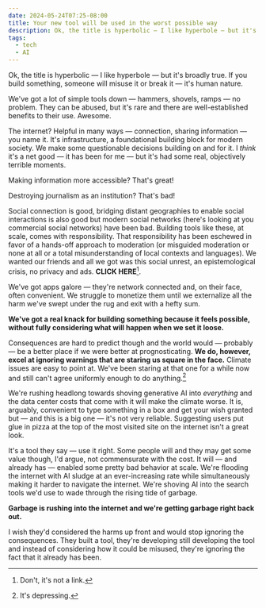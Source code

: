 ```yaml
---
date: 2024-05-24T07:25-08:00
title: Your new tool will be used in the worst possible way
description: Ok, the title is hyperbolic — I like hyperbole — but it's broaddly true. If you build something, someone will misuse it or break it — it's human nature.
tags:
  - tech
  - AI
---
```

Ok, the title is hyperbolic — I like hyperbole — but it's broadly true. If you build something, someone will misuse it or break it — it's human nature.<!-- excerpt -->

We've got a lot of simple tools down — hammers, shovels, ramps — no problem. They can be abused, but it's rare and there are well-established benefits to their use. Awesome.

The internet? Helpful in many ways — connection, sharing information — you name it. It's infrastructure, a foundational building block for modern society. We make some questionable decisions building on and for it. I *think* it's a net good — it has been for me — but it's had some real, objectively terrible moments.

Making information more accessible? That's great!

Destroying journalism as an institution? That's bad!

Social connection is good, bridging distant geographies to enable social interactions is also good but modern social networks (here's looking at you commercial social networks) have been bad. Building tools like these, at scale, comes with responsibility. That responsibility has been eschewed in favor of a hands-off approach to moderation (or misguided moderation or none at all or a total misunderstanding of local contexts and languages). We wanted our friends and all we got was this social unrest, an epistemological crisis, no privacy and ads. <strong class="highlight-text" style="cursor:pointer">CLICK HERE</strong>[^1].

We've got apps galore — they're network connected and, on their face, often convenient. We struggle to monetize them until we externalize all the harm we've swept under the rug and exit with a hefty sum.

<strong class="highlight-text">We've got a real knack for building something because it feels possible, without fully considering what will happen when we set it loose.</strong>

Consequences are hard to predict though and the world would — probably — be a better place if we were better at prognosticating. <strong class="highlight-text">We do, however, excel at ignoring warnings that are staring us square in the face.</strong> Climate issues are easy to point at. We've been staring at that one for a while now and still can't agree uniformly enough to do anything.[^2]

We're rushing headlong towards shoving generative AI into *everything* and the data center costs that come with it will make the climate worse. It is, arguably, convenient to type something in a box and get your wish granted but — and this is a big one — it's not very reliable. Suggesting users put glue in pizza at the top of the most visited site on the internet isn't a great look.

It's a tool they say — use it right. Some people will and they may get some value though, I'd argue, not commensurate with the cost. It will — and already has — enabled some pretty bad behavior at scale. We're flooding the internet with AI sludge at an ever-increasing rate while simultaneously making it harder to navigate the internet. We're shoving AI into the search tools we'd use to wade through the rising tide of garbage.

<strong class="highlight-text">Garbage is rushing into the internet and we're getting garbage right back out.</strong>

I wish they'd considered the harms up front and would stop ignoring the consequences. They built a tool, they're developing still developing the tool and instead of considering how it could be misused, they're ignoring the fact that it already has been.

[^1]: Don't, it's not a link.
[^2]: It's depressing.